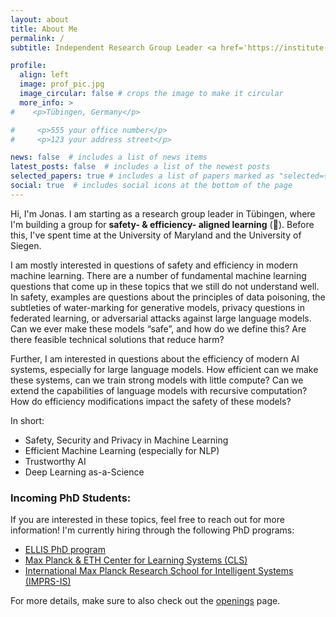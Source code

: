 ```yaml
---
layout: about
title: About Me
permalink: /
subtitle: Independent Research Group Leader <a href='https://institute-tue.ellis.eu/'>ELLIS Institute</a> &  <a href='https://is.mpg.de/'>MPI-IS</a> # Address. Contacts. Moto. Etc.

profile:
  align: left
  image: prof_pic.jpg
  image_circular: false # crops the image to make it circular
  more_info: >
#    <p>Tübingen, Germany</p>

#     <p>555 your office number</p>
#     <p>123 your address street</p>

news: false  # includes a list of news items
latest_posts: false  # includes a list of the newest posts
selected_papers: true # includes a list of papers marked as "selected={true}"
social: true  # includes social icons at the bottom of the page
---
```


Hi, I'm Jonas. I am starting as a research group leader in Tübingen, where I'm building a group for **safety- & efficiency- aligned learning** (🦭). Before this, I've spent time at the University of Maryland and the University of Siegen.

I am mostly interested in questions of safety and efficiency in modern machine learning. There are a number of fundamental machine learning questions that come up in these topics that we still do not understand well.
In safety, examples are questions about the principles of data poisoning, the subtleties of water-marking for generative models,
privacy questions in federated learning, or adversarial attacks against large language models. Can we ever make these models “safe”, and how do we define this? Are there feasible technical solutions that reduce harm?

Further, I am interested in questions about the efficiency of modern AI systems, especially for large language models. How efficient can we make these systems, can we train strong models with little compute? Can we extend the capabilities of language models with recursive computation? How do efficiency modifications impact the safety of these models?



In short:
* Safety, Security and Privacy in Machine Learning
* Efficient Machine Learning (especially for NLP)
* Trustworthy AI
* Deep Learning as-a-Science


###  Incoming PhD Students:

If you are interested in these topics, feel free to reach out for more information! I'm currently hiring through the following PhD programs:
* [ELLIS PhD program](https://ellis.eu/phd-postdoc)
* [Max Planck & ETH Center for Learning Systems (CLS)](https://learning-systems.org/)
* [International Max Planck Research School for Intelligent Systems (IMPRS-IS)](https://imprs.is.mpg.de/)

For more details, make sure to also check out the [openings](openings) page.
